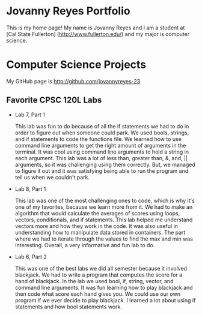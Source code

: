 
# Jovanny Reyes Portfolio

This is my home page! My name is Jovanny Reyes and I am a student at [Cal State Fullerton] (http://www.fullerton.edu/) and my major is computer science. 

# Computer Science Projects

My GitHub page is http://github.com/jovannyreyes-23

## Favorite CPSC 120L Labs

* Lab 7, Part 1
    
    This lab was fun to do because of all the if statements we had to do in order to figure out when someone could park. We used bools, strings, and if statements to code the functions file. We learned how to use command line arguments to get the right amount of arguments in the terminal. It was cool using command line arguments to hold a string in each argument. This lab was a lot of less than, greater than, &, and, || arguments, so it was challenging using them correctly. But, we managed to figure it out and it was satisfying being able to run the program and tell us when we couldn't park. 

* Lab 8, Part 1
    
    This lab was one of the most challenging ones to code, which is why it's one of my favorites, because we learn more from it. We had to make an algorithm that would calculate the averages of scores using loops, vectors, conditionals, and if statements. This lab helped me understand vectors more and how they work in the code. It was also useful in understanding how to manipulate data stored in containers. The part where we had to iterate through the values to find the max and min was interesting. Overall, a very informative and fun lab to do. 

* Lab 6, Part 2
    
    This was one of the best labs we did all semester because it involved blackjack. We had to write a program that computes the score for a hand of blackjack. In the lab we used bool, if, string, vector, and command line arguments. It was fun learning how to play blackjack and then code what score each hand gives you. We could use our own program if we ever decide to play blackjack. I learned a lot about using if statements and how bool statements work. 
